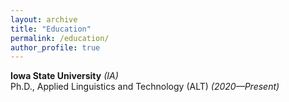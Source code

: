 ```yaml
---
layout: archive
title: "Education"
permalink: /education/
author_profile: true
---
```




**Iowa State University** _(IA)_<br/>
Ph.D., Applied Linguistics and Technology (ALT) _(2020—Present)_
